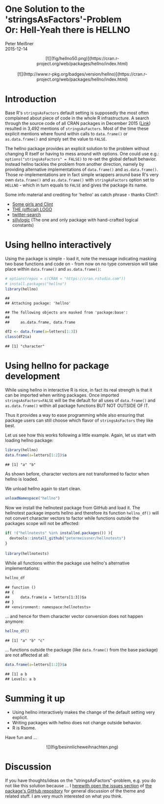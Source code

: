 # One Solution to the 'stringsAsFactors'-Problem <br>Or: Hell-Yeah there is HELLNO
Peter Meißner  
2015-12-14  

<div style="text-align:center;">
 [![](fig/hellno50.png)](https://cran.r-project.org/web/packages/hellno/index.html)
</div>


<div style="text-align:center;">    
  <br>
  [![](http://www.r-pkg.org/badges/version/hellno)](https://cran.r-project.org/web/packages/hellno/index.html)
</div>

# Introduction

Base R's `stringsAsFactors` default setting is supposedly the 
  most often complained about piece of code in the whole R infrastructure. 
  A search through the source code of all CRAN packages in December 2015 ([Link](https://github.com/search?utf8=%E2%9C%93&q=user%3Acran+stringsAsFactors&type=Code))
  resulted in 3,492 mentions of `stringsAsFactors`. Most of the time these explicit 
  mentions where found within calls to `data.frame()` or `as.data.frame()` and 
  simply set the value to `FALSE`. 
  
  The hellno package provides an explicit solution to the problem without 
  changing R itself or having to mess around with options. One could use e.g.:
  `options("stringsAsFactors" = FALSE)` to re-set the global default behavior. 
  Instead hellno tackles the problem from another direction, namely by 
  providing alternative implementations of `data.frame()` and `as.data.frame()`. 
  Those *re*-implementations are in fact simple wrappers around base R's very own 
  `data.frame()` and `as.data.frame()` with `stringAsFactors` option set to 
  `HELLNO` - which in turn equals to `FALSE` and gives the package its name.
  
  Some info material and crediting for 'hellno' as catch phrase - thanks Clint?: 
  
  - [Some girls and Clint](https://twitter.com/zenrhino/status/623226883644129280)
  - [THE (official) LOGO](http://rtalk.org/strings-as-factors_hell-no_hex-sticker/)
  - [twitter-search](https://twitter.com/search?q=stringsAsFactors%3DHELLNO&src=typd) 
  - [sillylogic](https://github.com/nutterb/sillylogic/blob/master/README.md) (The one and only package with hand-crafted logical constants)



# Using hellno interactively

Using the package is simple - load it, note the message indicating masking two base functions and code on - from now on no type conversion will take place within `data.frame()` and `as.data.frame()`:


```r
# options(repos = c(CRAN = "https://cran.rstudio.com"))
# install.packages("hellno")
library(hellno)
```

```
## 
## Attaching package: 'hellno'
```

```
## The following objects are masked from 'package:base':
## 
##     as.data.frame, data.frame
```


```r
df2 <- data.frame(a=letters[1:3])
class(df2$a)
```

```
## [1] "character"
```



# Using hellno for package development

While using hellno in interactive R is nice, in fact its real strength is 
that it can be imported when writing packages. 
Once imported `stringsAsFactors=FALSE` will be the default for all uses of 
`data.frame()` and `as.data.frame()` within all package functions BUT NOT OUTSIDE OF IT. 

Thus it provides a way to ease programming while also ensuring that package users can
still choose which flavor of `stringsAsFactors` they like best. 


Let us see how this works following a little example. Again, let us start with loading hellno package:


```r
library(hellno)
data.frame(a=letters[1:2])$a 
```

```
## [1] "a" "b"
```

As shown before, character vectors are not transformed to factor when hellno is loaded.

We unload hellno again to start clean. 


```r
unloadNamespace("hellno")
```

Now we install the hellnotest package from GitHub and load it. The hellnotest package imports hellno and therefore its function `hellno_df()` will not convert character vectors to factor while functions outside the packages scope will not be affected: 



```r
if( !("hellnotests" %in% installed.packages()) ){
  devtools::install_github("petermeissner/hellnotests")
}

library(hellnotests)
```

While all functions within the package use hellno's alternative implementations:


```r
hellno_df
```

```
## function () 
## {
##     data.frame(a = letters[1:3])$a
## }
## <environment: namespace:hellnotests>
```

... and hence for them character vector conversion does not happen anymore:


```r
hellno_df()
```

```
## [1] "a" "b" "c"
```

... functions outside the package (like `data.frame()` from the base package) are not affected at all: 


```r
data.frame(a=letters[1:2])$a 
```

```
## [1] a b
## Levels: a b
```


# Summing it up


- Using hellno interactively makes the change of the default setting very explicit. 
- Writing packages with hellno does not change outside behavior. 
- R is Rsome. 


Have fun and ...

<div style="text-align:center;">
![](fig/besinnlicheweihnachten.png)
</div>

# Discussion

If you have thoughts/ideas on the "stringsAsFactors"-problem, e.g. you do not like this solution because ... I [herewith open the issues section](https://github.com/petermeissner/hellno/issues) of [the package's GitHub repository](https://github.com/petermeissner/hellno) for general discussion of the theme and related stuff. I am very much interested on what you think. 








